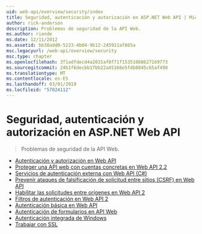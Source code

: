 ```yaml
---
uid: web-api/overview/security/index
title: Seguridad, autenticación y autorización en ASP.NET Web API | Microsoft Docs
author: rick-anderson
description: Problemas de seguridad de la API Web.
ms.author: riande
ms.date: 12/11/2012
ms.assetid: bb38add0-5223-4b04-9b12-245911af865a
msc.legacyurl: /web-api/overview/security
msc.type: chapter
ms.openlocfilehash: 3f1adfdecd4a2031af0f71f15351088627169773
ms.sourcegitcommit: 24b1f6decbb17bb22a45166e5fdb0845c65af498
ms.translationtype: MT
ms.contentlocale: es-ES
ms.lasthandoff: 03/01/2019
ms.locfileid: "57024112"
---
```

<a name="security-authentication-and-authorization-in-aspnet-web-api"></a>Seguridad, autenticación y autorización en ASP.NET Web API
====================
> Problemas de seguridad de la API Web.


- [Autenticación y autorización en Web API](authentication-and-authorization-in-aspnet-web-api.md)
- [Proteger una API web con cuentas concretas en Web API 2.2](individual-accounts-in-web-api.md)
- [Servicios de autenticación externa con Web API (C#)](external-authentication-services.md)
- [Prevenir ataques de falsificación de solicitud entre sitios (CSRF) en Web API](preventing-cross-site-request-forgery-csrf-attacks.md)
- [Habilitar las solicitudes entre orígenes en Web API 2](enabling-cross-origin-requests-in-web-api.md)
- [Filtros de autenticación en Web API 2](authentication-filters.md)
- [Autenticación básica en Web API](basic-authentication.md)
- [Autenticación de formularios en API Web](forms-authentication.md)
- [Autenticación integrada de Windows](integrated-windows-authentication.md)
- [Trabajar con SSL](working-with-ssl-in-web-api.md)
